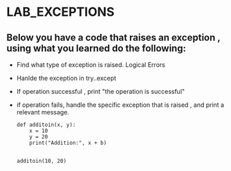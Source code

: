 # LAB_EXCEPTIONS

## Below you have a code that raises an exception , using what you learned do the following:
- Find what type of exception is raised.  Logical Errors
- Hanlde the exception in try..except 
- If operation successful , print "the operation is successful"
- if operation fails, handle the specific exception that is raised , and print a relevant message.

      def additoin(x, y):
          x = 10
          y = 20
          print("Addition:", x + b)


      additoin(10, 20)
